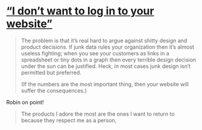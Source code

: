 # [“I don’t want to log in to your website”](https://robinrendle.com/notes/i-dont-want-to-log-in-to-your-website/)

> The problem is that it’s real hard to argue against shitty design and product decisions. If junk data rules your organization then it’s almost useless fighting; when you see your customers as links in a spreadsheet or tiny dots in a graph then every terrible design decision under the sun can be justified. Heck, in most cases junk design isn’t permitted but preferred.
> 
> (If the numbers are the most important thing, then your website will suffer the consequences.)

Robin on point!

> The products I adore the most are the ones I want to return to because they respect me as a person,

